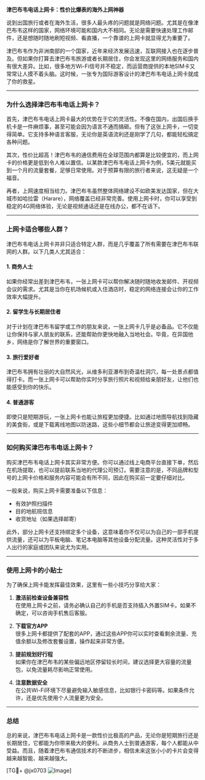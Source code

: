 **津巴布韦电话上网卡：性价比爆表的海外上网神器**

说到出国旅行或者在海外生活，很多人最头疼的问题就是网络问题。尤其是在像津巴布韦这样的国家，网络环境可能和国内大不相同。无论是需要快速处理工作邮件，还是想随时随地刷短视频、看直播，一个靠谱的上网卡就显得尤为重要了。

津巴布韦作为非洲南部的一个国家，近年来经济发展迅速，互联网接入也在逐步普及。但如果你打算去津巴布韦旅游或者长期居住，你会发现这里的网络服务和国内有很大差异。比如，很多地方Wi-Fi信号并不稳定，而运营商提供的本地SIM卡又常常让人摸不着头脑。这时候，一张专为国际游客设计的津巴布韦电话上网卡就成了你的救星。

---

### 为什么选择津巴布韦电话上网卡？

首先，津巴布韦电话上网卡最大的优势在于它的灵活性。不像在国内，出国后换手机卡是一件麻烦事，甚至可能会因为语言不通而搞砸。但有了这张上网卡，一切变得简单。它支持多种语言客服，无论你是英语流利还是刚学了几句，都能轻松搞定各种问题。

其次，性价比超高！津巴布韦的通信费用在全球范围内都算是比较便宜的，而上网卡的价格更是低到令人难以置信。以某款津巴布韦电话上网卡为例，5美元就能买到一个月的流量套餐，足够日常使用。对于预算有限的旅行者来说，这无疑是一个福音。

再者，上网速度相当给力。津巴布韦虽然整体网络建设不如欧美发达国家，但在大城市如哈拉雷（Harare），网络覆盖已经非常完善。使用上网卡时，你可以享受到稳定的4G网络体验，无论是视频通话还是在线办公，都不在话下。

---

### 上网卡适合哪些人群？

津巴布韦电话上网卡并非只适合特定人群，而是几乎覆盖了所有需要在津巴布韦联网的人群。以下几类人尤其适合：

#### 1. **商务人士**
如果你经常出差到津巴布韦，一张上网卡可以帮你解决随时随地收发邮件、开视频会议的需求。尤其是当你在机场候机或入住酒店时，稳定的网络连接会让你的工作效率大幅提升。

#### 2. **留学生与长期居住者**
对于计划在津巴布韦留学或工作的朋友来说，一张上网卡几乎是必备品。它不仅能让你保持与家人朋友的联系，还能帮助你更快地融入当地社会。毕竟，在异国他乡，网络是你了解世界的重要窗口。

#### 3. **旅行爱好者**
津巴布韦拥有壮丽的大自然风光，从维多利亚瀑布到奇温杜洞穴，每一处景点都值得打卡。而一张上网卡可以帮助你实时分享旅行照片和视频给亲朋好友，让他们也能感受到你的快乐。

#### 4. **普通游客**
即使只是短期游玩，一张上网卡也能让旅程更加便捷。比如通过地图导航找到隐藏的美食街，或是下载离线地图以防迷路，这些小细节都会让旅途变得更加顺畅。

---

### 如何购买津巴布韦电话上网卡？

购买津巴布韦电话上网卡其实非常方便。你可以通过线上电商平台直接下单，然后在机场提取，也可以提前联系当地的代理公司预订。需要注意的是，不同品牌和型号的上网卡价格和服务内容可能会有所不同，因此在购买前一定要仔细对比。

一般来说，购买上网卡需要准备以下信息：
- 有效护照扫描件
- 目的地航班信息
- 收货地址（如果选择邮寄）

此外，部分上网卡还支持绑定多个设备，这意味着你不仅可以为自己的一部手机提供流量，还可以为平板电脑、笔记本电脑等其他设备分配流量。这种灵活性对于多人出行的家庭或团队来说尤为实用。

---

### 使用上网卡的小贴士

为了确保上网卡能发挥最佳效果，这里有一些小技巧分享给大家：

1. **激活前检查设备兼容性**  
   在使用上网卡之前，请务必确认自己的手机是否支持插入外置SIM卡。如果不确定，可以咨询手机售后客服。

2. **下载官方APP**  
   很多上网卡都提供了配套的APP，通过这些APP你可以实时查看剩余流量、充值余额以及修改套餐设置，操作起来非常方便。

3. **提前规划好行程**  
   如果你在津巴布韦的某些偏远地区停留较长时间，建议选择更大容量的流量包，以免流量耗尽影响正常使用。

4. **注意数据安全**  
   在公共Wi-Fi环境下尽量避免输入敏感信息，比如银行卡密码等。如果条件允许，还是优先使用个人流量更为安全。

---

### 总结

总的来说，津巴布韦电话上网卡是一款性价比极高的产品，无论你是短期旅行还是长期居住，它都能为你带来极大的便利。从商务人士到普通游客，每个人都能从中受益。而且，随着津巴布韦通信技术的不断进步，相信未来这张小小的卡片会变得越来越智能、越来越强大。

[TG💪+ @jx0703 ![Image](https://github.com/user-attachments/assets/dbca1d08-cadb-493c-b0ec-ad6f7a83f270)]